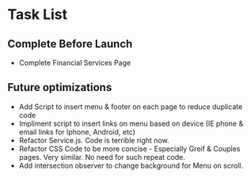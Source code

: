 # Task List

## Complete Before Launch
* Complete Financial Services Page

## Future optimizations
* Add Script to insert menu & footer on each page to reduce duplicate code
* Impliment script to insert links on menu based on device (IE phone & email links for Iphone, Android, etc)
* Refactor Service.js. Code is terrible right now.
* Refactor CSS Code to be more concise - Especially Greif & Couples pages. Very similar. No need for such repeat code.
* Add intersection observer to change background for Menu on scroll.